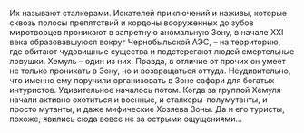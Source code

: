 <!--2016-11-28 21:46:12-->
Их называют сталкерами. Искателей приключений и наживы, которые сквозь полосы препятствий и кордоны вооруженных до зубов миротворцев проникают в запретную аномальную Зону, в начале XXI века образовавшуюся вокруг Чернобыльской АЭС, – на территорию, где обитают чудовищные существа и подстерегают людей смертельные ловушки. Хемуль – один из них. Правда, в отличие от прочих он умеет не только проникать в Зону, но и возвращаться оттуда. Неудивительно, что именно ему поручили организовать в Зоне сафари для богатых интуристов. Удивительное началось потом. Когда за группой Хемуля начали активно охотиться и военные, и сталкеры-полумутанты, и просто мутанты, и даже мифические Хозяева Зоны. Да и его туристы, похоже, явились сюда вовсе не за острыми ощущениями...